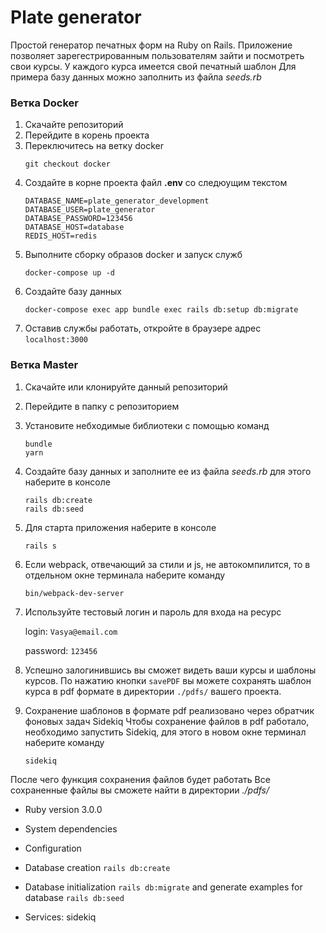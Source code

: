 # Plate generator

Простой генератор печатных форм на Ruby on Rails.
Приложение позволяет зарегестрированным пользователям зайти и посмотреть свои курсы.
У каждого курса имеется свой печатный шаблон
Для примера базу данных можно заполнить из файла *seeds.rb*

### Ветка Docker
1. Скачайте репозиторий
1. Перейдите в корень проекта
1. Переключитесь на ветку docker
    ```
    git checkout docker
    ```
1. Создайте в корне проекта файл  **.env**  со следюущим текстом
    ```
    DATABASE_NAME=plate_generator_development
    DATABASE_USER=plate_generator
    DATABASE_PASSWORD=123456
    DATABASE_HOST=database
    REDIS_HOST=redis

    ```
1. Выполните сборку образов docker и запуск служб
    ```
    docker-compose up -d
    ```
1.  Создайте базу данных
    ```
    docker-compose exec app bundle exec rails db:setup db:migrate
    ```
1. Оставив службы работать, откройте в браузере адрес `localhost:3000`
 
### Ветка Master

1. Скачайте или клонируйте данный репозиторий
1. Перейдите в папку с репозиторием
1. Установите небходимые библиотеки с помощью команд
    ```
    bundle
    yarn
    ```
1. Создайте базу данных и заполните ее из файла *seeds.rb* для этого наберите в консоле
    ```
    rails db:create
    rails db:seed
    ```
1. Для старта приложения наберите в консоле
    ```
    rails s
    ```
1. Если webpack, отвечающий за стили и js, не автокомпилится, то в отдельном окне терминала наберите команду
    ```
    bin/webpack-dev-server
    ```
1. Используйте тестовый логин и пароль для входа на ресурс

    login: `Vasya@email.com`

    password: `123456`

1. Успешно залогинившись вы сможет видеть ваши курсы и шаблоны курсов. По нажатию кнопки `savePDF` вы можете сохранять шаблон курса в pdf формате в директории `./pdfs/` вашего проекта.

1. Сохранение шаблонов в формате pdf реализовано через обратчик фоновых задач Sidekiq
Чтобы сохранение файлов в pdf работало, необходимо запустить Sidekiq, для этого в новом окне терминал наберите команду
    ```
    sidekiq
    ```
После чего функция сохранения файлов будет работать
Все сохраненные файлы вы сможете найти в директории *./pdfs/*


* Ruby version 3.0.0

* System dependencies

* Configuration

* Database creation `rails db:create`

* Database initialization `rails db:migrate` and generate examples for database `rails db:seed`

* Services: sidekiq
